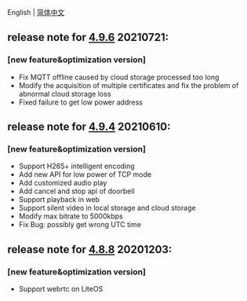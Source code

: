 English | [简体中文](./release_note_zh-CN.md)


## release note for **[4.9.6](./dowload_list_linux_mainline.md)** 20210721:
### [new feature&optimization version]
- Fix MQTT offline caused by cloud storage processed too long
- Modify the acquisition of multiple certificates and fix the problem of abnormal cloud storage loss
- Fixed failure to get low power address


## release note for **[4.9.4](./dowload_list_liteos_4.9.4.md)** 20210610:
### [new feature&optimization version]
- Support H265+ intelligent encoding
- Add new API for low power of TCP mode
- Add customized audio play
- Add cancel and stop api of doorbell
- Support playback in web
- Support silent video in local storage and cloud storage
- Modify max bitrate to 5000kbps
- Fix Bug: possibly get wrong UTC time

## release note for **[4.8.8](./dowload_list_liteos_4.8.8.md)** 20201203:
### [new feature&optimization version]
- Support webrtc on LiteOS